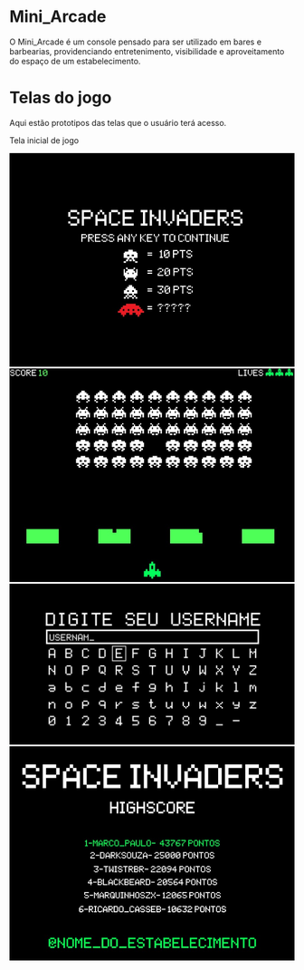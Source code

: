 # Mini_Arcade

O Mini_Arcade é um console pensado para ser utilizado em bares e barbearias, providenciando entretenimento, visibilidade e aproveitamento do espaço de um estabelecimento.

# Telas do jogo

Aqui estão prototipos das telas que o usuário terá acesso.

Tela inicial de jogo

![](Telas_Prototipo/TP1.jpg)
![](Telas_Prototipo/TP2.jpg)
![](Telas_Prototipo/TP4.jpg)
![](Telas_Prototipo/TP3.jpg)
